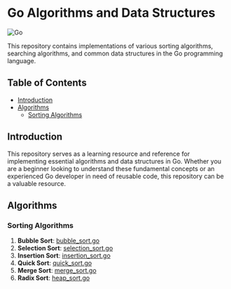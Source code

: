 # Go Algorithms and Data Structures

![Go](https://img.shields.io/badge/language-Go-blue)

This repository contains implementations of various sorting algorithms, searching algorithms, and common data structures in the Go programming language.

## Table of Contents

- [Introduction](#introduction)
- [Algorithms](#algorithms)
  - [Sorting Algorithms](#sorting-algorithms)
  
## Introduction

This repository serves as a learning resource and reference for implementing essential algorithms and data structures in Go. Whether you are a beginner looking to understand these fundamental concepts or an experienced Go developer in need of reusable code, this repository can be a valuable resource.

## Algorithms

### Sorting Algorithms

1. **Bubble Sort**: [bubble_sort.go](topics/bubbleSort.go)
2. **Selection Sort**: [selection_sort.go](topics/selectionSort.go)
3. **Insertion Sort**: [insertion_sort.go](topics/insertionSort.go)
4. **Quick Sort**: [quick_sort.go](topics/quickSort.go)
5. **Merge Sort**: [merge_sort.go](topics/mergeSort.go)
6. **Radix Sort**: [heap_sort.go](topics/heapSort.go)

